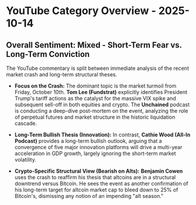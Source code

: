 # YouTube Category Overview - 2025-10-14

## Overall Sentiment: Mixed - Short-Term Fear vs. Long-Term Conviction

The YouTube commentary is split between immediate analysis of the recent market crash and long-term structural theses.

- **Focus on the Crash:** The dominant topic is the market turmoil from Friday, October 10th. **Tom Lee (Fundstrat)** explicitly identifies President Trump's tariff actions as the catalyst for the massive VIX spike and subsequent sell-off in both equities and crypto. The **Unchained** podcast is conducting a deep-dive post-mortem on the event, analyzing the role of perpetual futures and market structure in the historic liquidation cascade.

- **Long-Term Bullish Thesis (Innovation):** In contrast, **Cathie Wood (All-In Podcast)** provides a long-term bullish outlook, arguing that a convergence of five major innovation platforms will drive a multi-year acceleration in GDP growth, largely ignoring the short-term market volatility.

- **Crypto-Specific Structural View (Bearish on Alts):** **Benjamin Cowen** uses the crash to reaffirm his thesis that altcoins are in a structural downtrend versus Bitcoin. He sees the event as another confirmation of his long-term target for altcoin market cap to bleed down to 25% of Bitcoin's, dismissing any notion of an impending "alt season."

